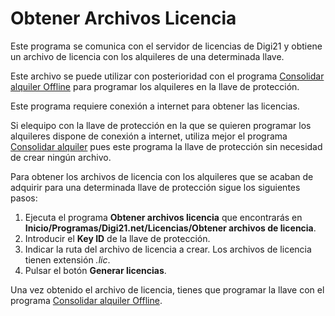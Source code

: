 # Obtener Archivos Licencia

Este programa se comunica con el servidor de licencias de Digi21 y obtiene un archivo de licencia con los alquileres de una determinada llave.

Este archivo se puede utilizar con posterioridad con el programa [Consolidar alquiler Offline](ConsolidarAlquilerOffline.html) para programar los alquileres en la llave de protección.

Este programa requiere conexión a internet para obtener las licencias.

Si elequipo con la llave de protección en la que se quieren programar los alquileres dispone de conexión a internet, utiliza mejor el programa [Consolidar alquiler](ConsolidarAlquiler.html) pues este programa la llave de protección sin necesidad de crear ningún archivo.

Para obtener los archivos de licencia con los alquileres que se acaban de adquirir para una determinada llave de protección sigue los siguientes pasos:

1. Ejecuta el programa **Obtener archivos licencia** que encontrarás en **Inicio/Programas/Digi21.net/Licencias/Obtener archivos de licencia**.
2. Introducir el **Key ID** de la llave de protección.
3. Indicar la ruta del archivo de licencia a crear. Los archivos de licencia tienen extensión _.lic_.
4. Pulsar el botón **Generar licencias**.

Una vez obtenido el archivo de licencia, tienes que programar la llave con el programa [Consolidar alquiler Offline](ConsolidarAlquilerOffline.html).

